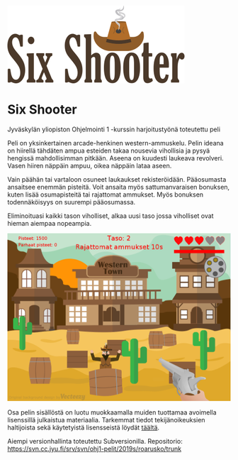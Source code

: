 ![Six Shooter](Content/title.png)

# Six Shooter

 Jyväskylän yliopiston Ohjelmointi 1 -kurssin harjoitustyönä toteutettu peli
 
 Peli on yksinkertainen arcade-henkinen western-ammuskelu. Pelin ideana on hiirellä tähdäten ampua esteiden takaa nousevia vihollisia ja pysyä hengissä mahdollisimman pitkään. Aseena on kuudesti laukeava revolveri. Vasen hiiren näppäin ampuu, oikea näppäin lataa aseen.
 
 Vain päähän tai vartaloon osuneet laukaukset rekisteröidään. Pääosumasta ansaitsee enemmän pisteitä. Voit ansaita myös sattumanvaraisen bonuksen, kuten lisää osumapisteitä tai rajattomat ammukset. Myös bonuksen todennäköisyys on suurempi pääosumassa. 
 
 Eliminoituasi kaikki tason viholliset, alkaa uusi taso jossa viholliset ovat hieman aiempaa nopeampia.

![ruutukaappaus](Content/screenshot.png)

Osa pelin sisällöstä on luotu muokkaamalla muiden tuottamaa avoimella lisenssillä julkaistua materiaalia. Tarkemmat tiedot tekijänoikeuksien haltijoista sekä käytetyistä lisensseistä löydät [täältä](Copyright_notices.md).

 Aiempi versionhallinta toteutettu Subversionilla. Repositorio: https://svn.cc.jyu.fi/srv/svn/ohj1-pelit/2019s/roarusko/trunk
